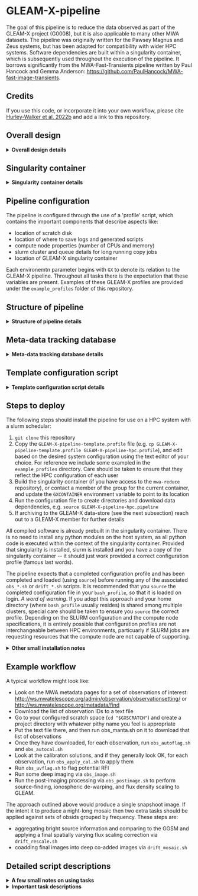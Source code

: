 # GLEAM-X-pipeline
The goal of this pipeline is to reduce the data observed as part of the GLEAM-X project (G0008), but it is also applicable to many other MWA datasets. The pipeline was originally written for the Pawsey Magnus and Zeus systems, but has been adapted for compatibility with wider HPC systems. Software dependencies are built within a singularity container, which is subsequently used throughout the execution of the pipeline. It borrows significantly from the MWA-Fast-Transients pipeline written by Paul Hancock and Gemma Anderson: https://github.com/PaulHancock/MWA-fast-image-transients.

## Credits
If you use this code, or incorporate it into your own workflow, please cite [Hurley-Walker et al. 2022b](https://ui.adsabs.harvard.edu/abs/2022arXiv220412762H/abstract) and add a link to this repository.

## Overall design

<details>
<summary><b>Overall design details</b></summary>

The pipeline is divided into two main components. The first is a set of bash scripts that direct the processing of the pipeline, and the second is a set ofpython codes that implement specialised methods. 

Each stage within the pipeline has at least two bash scripts associated with it. One is a template script, which contains special placeholders which represent observation specific values. The second is a generating script. Based on user specifications, the generating script will adapt the template for processing, replacing the placeholder values with there actual values appropriate for processing. The mechanism used to do this substitution is a `sed` command within the generating script. In general, template scripts end in `tmpl` and are placed in the `templates` sub-directory, and the generating scripts have filenames beginning with either `obs` or `drift` and are placed in the `bin` directory. These `obs` and `drift` scripts are also responsible for submitting work to the SLURM scheduler. 

The python codes are stored under the `gleam_x` sub-directory in a structure that is `pip` installable, if required. These codes have been updated to `python3`. Although some effort has been made to maintain backwards compatibility with `python2`, this is not guaranteed. Many of these python codes are called as standard command line programs within the pipeline, and have python module dependencies that should be standardised. For this reason, the `gleam_x` python module is installed within the singularity container. When deploying the pipeline for use, it is _not_ necessary to `pip install` the python module within this repository so that it is accessible as part of the larger HPC environment. 

</details>

## Singularity container

<details>
<summary>
<b>Singularity container details</b>
</summary>

The GLEAM-X singularity container is built to contain all programs that are used throughout the GLEAM-X processing pipeline. The intent is that the singularity container is either built using the provided build script in `containers`folder, or a reference in made to an existing container (see next section). In brief, if the container needs to be built `singularity` has to be installed on a machine with admin privileges. The container would be built using a command similar to:

`sudo singularity build gleamx_container.img gleamx_build.txt`

Once the container is built it would need to be copied over to the HPC that the pipeline would be deployed on, and its path set via the `GXCONTAINER` variable in GLEAM-X profile script.

The build recipe for the singularity container is included under the `containers` folder. Unfortunately, the `mwa-reduce` is a critical dependency and is only accessible to members of the MWA collaboration. For this reason, it may not be possible to build the singularity container yourself. We are happy to distribute the container to anyone upon request. In a future release we plan on having the GLEAM-X singularity container automatically download alongside the data dependencies. 

Generated scripts are executed entirely within the singularity container context. This includes calls to `gleam_x` python scripts, which are bundled within the container. The `obs_*.sh` are executed on the host system (i.e. outside the container), and will submit the generated script to the slurm schedular for execution. When slrum allocates a resource, the submitted task will execute the generated work script within the GLEAM-X singularity container context. 

The GLEAM-X pipeline used upon the `SINGULARITY_BINDPATH` mechanism to describe the set of filesystem paths that should be included within an invoked singularity context. This is a supported mechanism by singularity. During the invocation of a profile script this `SINGULARITY_BINDPATH` variable is created with the properties set by the GLEAM-X configuration described within the profile script. If this environment variable is mangled or reset by other operations then submitted tasks might fail in unexpected ways. 

</details>

## Pipeline configuration
The pipeline is configured through the use of a 'profile' script, which contains the important components that describe aspects like:
- location of scratch disk
- location of where to save logs and generated scripts
- compute node properties (number of CPUs and memory)
- slurm cluster and queue details for long running copy jobs
- location of GLEAM-X singularity container

Each environemtn parameter begins with `GX` to denote its relation to the GLEAM-X pipeline. Throughout all tasks there is the expectation that these variables are present. Examples of these GLEAM-X profiles are provided under the `example_profiles` folder of this repository. 

## Structure of pipeline

<details>
<summary><b>Structure of pipeline details</b></summary>

Code directory:
- bin: contains the bash scripts that generate files for execution
- templates: the template bash scripts that are used as the basis to generate submittable scripts
- containers: a container related space, currently containing the build script for the singularity container for reference
- models: Sky model files, including the Global GLEAM Sky Model which is extensively used throughout the pipeline
- mosaics: Template files used to instruct `SWarp` image co-adding
- gleam_x: Python module containing the GLEAM-X python code 
- utilities: Bespoke scripts used for isolated problems that should be preserved for prosperity

In the base path there are two files of importance:
- setup.py: file that allows for `gleam_x` to be installed as a python module
- GLEAM-X-pipeline-template.profile: a template of the GLEAM-X configuration

</details>

## Meta-data tracking database 

<details>
<summary><b>Meta-data tracking database details</b></summary>

If you are not planning on using the meta-data tracking component of the GLEAM-X pipeline, simply set `export GXTRACK='no'` in your GLEAM-X profile script and you can largely ignore this subsection. If unsure, read on. 

This `track_task.py` script is used throughout the pipeline to record properties of submitted tasks in a mySQL database. For submitted tasks it tracks things like:
- start and finish times 
- exit status
- task log location
- obsid task operated against
- project task operated against. 

Separately to tracking tasks, the database will also maintain a record of the state of individual obsids and their corresponding properties. These details are inserted into the database using `gleam_x/db/import_observations_from_db.py`. Given a list of obsids, this script will iteratively obtain corresponding meta-data from MWA web-services and insert them into the GLEAM-X database. If a task is submitted and is operating against an obsid not inserted into the GLEAM-X database there will be an error raised.

A separate mySQL server needs to be created, with an appropriate database schema and user authentication details, established. That is to say, the `track_task.py` script does _not_ create a database with an appropriate schema on first use. The database tables should be created using the `make_db.py` located within the `gleam_x/db` directory. Additionally, the `track_task.py` script will only execute correctly if account details required to authenticate against the mySQL server are set as GLEAM-X environment variables. If these details aren't provided (or the tracking has been disabled), `track_task.py` will simply exit with a small message. 

`track_task.py` is a script distributed with the `gleam_x` python module that makes up a component of this repository and is not intended for use outside of these scripts. The tracking behaviour is only enabled when `GXTRACK='track'`. If no tracking is required (for example, when processing an obsid that is not part of the G0008 project) then this variable should be set to anything other than `'track'`. 

For GLEAM-X use the following environment parameters (using `export`) should be set so that they can be picked up by `track_task.py`:
- `GXDBHOST` -- IP or resolvable hostname of the machine running the mySQL GLEAM-X database
- `GXDBPORT` -- The port number that the mySQL service is listening on
- `GXDBUSER` -- User name with write access to the GLEAM-X database
- `GXDBPASS` -- User password with write access to the GLEAM-X database

Generally, the account details can be obtained through a project member, and should be saved in a secure file specified by the `GXSECRETS` file (see below).

</details>

## Template configuration script

<details>
<summary><b>Template configuration script details</b></summary>

We provide `GLEAM-X-pipeline-template.profile` as an example configuration file that needs to be updated for the exact HPC system the GLEAM-X pipeline is being deployed on. Each environment variable also carries with it a brief description of its purporse and expected form.

When running the completed template file for the first time, a set of folders are created, and data dependencies are automatically downloaded. This should be a 'one-and-done' operation, but if locations are updated at a later time (or are accidently deleted) they would be redownloaded the next time the profile script is executed.

It will be necessary to `source` the completed template file before running any of the GLEAM-X scripts. This will export all GLEAM-X configurables into the environment of spawned processes, which are in turn passed along to submitted slurm tasks. 

The template example configuration profile also references a secrets file. It is intended that this file (which is not included in this repository) would contain user authentication details required for aspects of the pipeline, including the downloading of MWA data from ASVO and authentication against the mysql database (see above). This file is intentionally not included in this repository in an effort to ensure secrets are not accidently commited and made available. When created it should be set to have secure permissions, ie. `chmod700 gxsecrets_file.profile`. 

</details>

## Steps to deploy
The following steps should install the pipeline for use on a HPC system with a slurm schedular:
1. `git clone` this repository
2. Copy the `GLEAM-X-pipeline-template.profile` file (e.g. `cp GLEAM-X-pipeline-template.profile GLEAM-X-pipeline-hpc.profile`), and edit based on the desired system configuration using the text editor of your choice. For reference we include some exampled in the `example_profiles` directory. Care should be taken to ensure that they reflect the HPC configuration of each user
3. Build the singularity container (if you have access to the `mwa-reduce` repository), or contact a member of the group for the current container, and update the ``GXCONTAINER`` environment variable to point to its location
4. Run the configuration file to create directories and download data dependencies, e.g. `source GLEAM-X-pipeline-hpc.pipeline`
5. If archiving to the GLEAM-X data-store (see the next subsection) reach out to a GLEAM-X member for further details

All compiled software is already prebuilt in the singularity container. There is no need to install any python modules on the host system, as all python code is executed within the context of the singularity container. Provided that singularity is installed, slurm is installed and you have a copy of the singularity container -- it should just work provided a correct configuration profile (famous last words).

The pipeline expects that a completed configuration profile and has been completed and loaded (using `source`) before running any of the associated `obs_*.sh` or `drift_*.sh` scripts. It is recommended that you `source` the completed configuration file in your `bash_profile`, so that it is loaded on login. *A word of warning*. If you adopt this approach and your home directory (where `bash_profile` usually resides) is shared among multiple clusters, special care should be taken to ensure you `source` the correct profile. Depending on the SLURM configuration and the compute node specifications, it is entirely possible that configuration profiles are not interchangeable between HPC environments, particuarly if SLURM jobs are requesting resources that the compute node are not capable of supporting. 

<details>
<summary><b>Other small installation notes</b></summary>

### Data dependencies

The pipeline requires two data products to be downloaded:

- The MWA [Fully Embedded Element Beam](http://cerberus.mwa128t.org/mwa_full_embedded_element_pattern.h5): A HDF5 file containing the MWA FEE beam, which is used in some tooling (`calibrate`) to evaluate the instrumental response towards a particular direction at a particular frequency
- [Pre-computed MWA primary beams](https://cloudstor.aarnet.edu.au/plus/s/77FRhCpXFqiTq1H/download): A HDF5 file containing the FEE beam evaluated towards every MWA grid position for every frequency, which is used by a python [mwa_pb_lookup]([https://github.com/johnsmorgan/mwa_pb_lookup) module to quickly evaluate the primary beam by using the precompute and saved response (with interpolation in the spatial and frequency dimensions when required)

These are automatically downloaded by the example profile scripts if they do not exist in the deployed GLEAM-X pipeline folder. Be aware though that they are downloaded and extracted in the working directory when the profile script is executed before being moved into place. Depending on the HPC environment and set up this might result in 'disk quota' issues, particularly if running from `$HOME`. 


### SSH keys and archiving
The GLEAM-X team have secured an ongoing archive at [Data Central](https://datacentral.org.au/) that is used to save completed pipeline data products. These are copied as part of an archive stage using a numbus instance as a tunnel. To successfully run this stage your public ssh key has to be approved and stored as an allowed user. Reach out to one of the GLEAM-X members for assistance. 

As a note - within the Pawsey system it has been found that the singularity container is not able to consistently bind to the home directory of the user, meaning that the users default ssh credentials are not accessible. For this reason the current suggestion is to create a ssh keypair specific to the GLEAM-X pipeline. The ideal location would be with $GXBASE directory, however any path would be acceptable if you have read/write permission. Creating the ssh keypair is not part of the current version of the configuration template, but such a keypair can be created with 

`ssh-keygen -t rsa -f "${GXBASE}/ssh_keys/gx_${GXUSER}"` 

after the GLEAM-X configuration profile has been loaded. The archive stage expects the key to follow a `gx_${GXUSER}` format. This may change in a future release. 


</details>

## Example workflow

A typical workflow might look like:
   - Look on the MWA metadata pages for a set of observations of interest: http://ws.mwatelescope.org/admin/observation/observationsetting/ or http://ws.mwatelescope.org/metadata/find
   - Download the list of observation IDs to a text file
   - Go to your configured scratch space (`cd "$GXSCRATCH"`) and create a project directory with whatever pithy name you feel is appropriate
   - Put the text file there, and then run obs_manta.sh on it to download that list of observations
   - Once they have downloaded, for each observation, run `obs_autoflag.sh` and `obs_autocal.sh`
   - Look at the calibraton solutions, and if they generally look OK, for each observation, run `obs_apply_cal.sh` to apply them
   - Run `obs_uvflag.sh` to flag potential RFI
   - Run some deep imaging via `obs_image.sh`
   - Run the post-imaging processing via `obs_postimage.sh` to perform source-finding, ionospheric de-warping, and flux density scaling to GLEAM.

The approach outlined above would produce a single snapshoot image. If the intent it to produce a night-long mosaic then two extra tasks should be applied against sets of obsids grouped by frequency. These steps are:
- aggregating bright source information and comparing to the GGSM and applying a final spatially varying flux scaling correction via `drift_rescale.sh`
- coadding final images into deep co-added images via `drift_mosaic.sh`

## Detailed script descriptions
<details>
<summary>
<b>A few small notes on using tasks</b>
</summary>

#### Specifying obsids
Most `obs_*.sh` style tasks have two ways of specifying which obsids to operate against. 

The first is simplying invoking the task with the obsid of interest on the command line, ie. `obs_autocal.sh -p test_project 1234568762`. This task will then look for the obsid folder (which in this example would be `"$GXSCRATCH/test_project/1234568762"), and the submitted worker script will switch to it before carrying out any operations. 

If multiple obsids want to be specified for a single task (which is the typical suggested workflow when processing a night of data), then a new-line delimited text file of obsids may be created. When calling a task, the name of this text file should be specified inplace of a single obsid. Internally, tasks will create a job-array, where each obsid described by this new-line delimieted file are processed as a separate slurm job. 

#### Dependency chaining
Most tasks have a `-d` option, which will allow a slurm job-id to be passed, and included as a dependency when submitting a new slurm job. That is to say, an instruction is given to the slurm schedular to wait for a previously submitted task to finish before commencing work. Attempts are made to use the appropriate slurm directive that distinguishes between chaining work before a single obsid or a job-array of obsids. 

Although this 'technically' works in that an error is not immediatedly issued by the slurm schedular when a task is submitted, in practise it was found that in the job-array case some task-ids (elements of job-array) would fail to execute. This was happening in a un-predictable manner. It is suggested that this mode of operation be observed closely if invoked. 
</details>

<details>
<summary>
<b>Important task descriptions</b>
</summary>

### obs_manta.sh
Use the [ASVO-mwa](https://asvo.mwatelescope.org) service to do the cotter conversion and then download the resulting measurement set. No matter which cluster the jobs are submitted from, they will always run on the copy queue specified in the user profile script. On Pawsey systems this is typical the `Zeus` cluster's `copyq` queue.

usage:
```
obs_manta.sh [-p project] [-d dep] [-q queue] [-s timeave] [-k freqav] [-t] -o list_of_observations.txt
  -d dep      : job number for dependency (afterok)
  -q queue    : job queue, default=copyq
  -p project  : project, (must be specified, no default)
  -s timeav   : time averaging in sec. default = 4 s
  -k freqav   : freq averaging in KHz. default = 40 kHz
  -t          : test. Don't submit job, just make the batch file
                and then return the submission command
  -o obslist  : the list of obsids to process
```
uses templates:
- `manta.tmpl` (obsnum->OBSNUM/timeav->TRES/freqav->FRES)

### obs_autocal.sh
Generate calibration solutions for a given observation using the GLEAM-based sky model in the GLEAM-X-pipeline/models directory.

Usage:
```
obs_autocal.sh [-d dep] [-q queue] [-t] obsnum
  -p project : project, no default
  -d dep     : job number for dependency (afterok)
  -q queue   : job queue, default=workq
  -t         : test. Don't submit job, just make the batch file
               and then return the submission command
  obsnum     : the obsid to process
```

uses templates:
- `autocal.tmpl`
  - creates 3 time-step calibration solutions and compares them using aocal_diff.py to check the ionospheric variation. If configured these results are recorded in the GLEAM-X database, but otherwise nothing else is done with them to inform/modify the processing flow control
  - creates a single time-step calibration solution like: `<obsnum>_<calmodel>_solutions_initial.bin`
  - plots the calibration solutions

### obs_apply_cal.sh
Apply a pre-existing calibration solution to a measurement set.

Usage:
```
obs_apply_cal.sh [-p project] [-d dep] [-q queue] [-c calid] [-t] [-n] obsnum
  -p project  : project, no default
  -d dep      : job number for dependency (afterok)
  -q queue    : job queue, default=gpuq
  -c calid    : obsid for calibrator.
                project/calid/calid_*_solutions.bin will be used
                to calibrate if it exists, otherwise job will fail.
  -t          : test. Don't submit job, just make the batch file
                and then return the submission command
  obsnum      : the obsid to process
```

uses templates:
- `apply_cal.tmpl` (obsnum->OBSNUM, cal->CALOBSID)
  - applies the calibration solution from one data set to another

### obs_uvflag.sh
Scan the visibility data and flag for RFI

Usage:
```
obs_uvflag.sh [-p project] [-d dep] [-a account] [-z] [-t] obsnum
  -p project : project, no default
  -d dep     : job number for dependency (afterok)
  -z         : Debugging mode: flag the CORRECTED_DATA column
                instead of flagging the DATA column
  -t         : test. Don't submit job, just make the batch file
               and then return the submission command
  obsnum     : the obsid to process, or a text file of obsids (newline separated). 
               A job-array task will be submitted to process the collection of obsids. 
```
uses templates:
  - `uvflag.tmpl`
    - scans the visibility data and fits a trend as a function of uv-distance
    - visibilities outside a running mean/std region are flagged
    - uses a python script (`ms_flag_by_uvdist.py`) that is distributed with the `gleam_x` python module

### obs_uvsub.sh
Will invoke a simple procedure to attempt to remove bright A-Team sources predicted to be just outside an image field-of-view from the visibilitities within a measurement set. The procedure will create small images around A-Team sources, clean them in XX and YY telescope polarisations across a high number of sub-bands, and then subtract the model visibilities from the data. If there is more than one A-Team source with sufficently bright (after estimating telescope response) then they will each be visited. 

Usage:
```
obs_uvsub.sh [-d dep] [-a account] [-t] obsnum
  -p project : project, no default
  -d dep     : job number for dependency (afterok)
  -t         : test. Don't submit job, just make the batch file
               and then return the submission command
  -z         : Debug mode, so adjusts the CORRECTED_DATA column
  obsnum     : the obsid to process, or a text file of obsids (newline separated). 
               A job-array task will be submitted to process the collection of obsids. 
```
uses template:
  - `uvsub.tmpl`
    - `generate_ateam_subtract_model.py` will check for difficult A-Team sources and generate a script for execution
    - generated script perform `chgcenter` as necessary throughout the processing

### obs_image.sh
Image a single observation.

Usage: 
```
obs_image.sh [-d dep] [-p project] [-q queue] [-t] obsnum
  -d dep     : job number for dependency (afterok)
  -q queue   : job queue, default=workq
  -p project : project, (must be specified, no default)
  -t         : test. Don't submit job, just make the batch file
               and then return the submission command
  obsnum     : the obsid to process
```
uses templates:
- `image.tmpl`
  - Make four channels and an MFS image
  - Stokes I
  - Joined-channel clean
  - Auto-mask 3-sigma; auto-threshold 1-sigma

### obs_postimage.sh
Perform post-imaging correction on a image, including corrections to account for the distortion of the ionosphere. 

Usage:
```
obs_postimage.sh [-d dep] [-p project] [-a account] [-t] obsnum
  -d dep     : job number for dependency (afterok)
  -p project : project, (must be specified, no default)
  -t         : test. Don't submit job, just make the batch file
               and then return the submission command
  obsnum     : the obsid to process, or a text file of obsids (newline separated). 
               A job-array task will be submitted to process the collection of obsids.
```
uses templates:
  - `postimage.tmpl`
    - performs an `aegean` to perform source finding
    - `fits_warp` and `flux_warp` correct the image for effects of ionosphere
    - source finding is performed again on the corrected image

### obs_transient.sh
Will produce time-step images after subtracts the deep clean model generated by `obs_image.sh`. These time-step images are saved to be searched later for long-period transient objects; see (Hurley-Walker et al. 2022)[https://ui.adsabs.harvard.edu/abs/2022Natur.601..526H/abstract].

```
obs_transient.sh [-d dep] [-p project] [-z] [-t] obsnum
  -d dep     : job number for dependency (afterok)
  -p project : project, (must be specified, no default)
  -z         : Debugging mode: image the CORRECTED_DATA column
                instead of imaging the DATA column
  -t         : test. Don't submit job, just make the batch file
               and then return the submission command
  obsnum     : the obsid to process, or a text file of obsids (newline separated). 
               A job-array task will be submitted to process the collection of obsids. 
```
uses template:
  - `transient.tmpl`

### obs_binoc.sh
Will divide a measurement set up into four quadrants (north, south, east and west), each of which are imaged and catalogued separately. The resulting catalogues are saved for ionospheric analysis. 

```
obs_binoc.sh [-d dep] [-p project] [-a account] [-z] [-t] obsnum
  -d dep     : job number for dependency (afterok)
  -p project : project, (must be specified, no default)
  -z         : Debugging mode: image the CORRECTED_DATA column
                instead of imaging the DATA column
  -t         : test. Don't submit job, just make the batch file
               and then return the submission command
  obsnum     : the obsid to process, or a text file of obsids (newline separated). 
               A job-array task will be submitted to process the collection of obsids. 
```
uses templates:
  - `binoc.tmpl`
    - will make a copy of a measurement set for each direction, which is then flagged, imaged and deleted

### obs_zip_ms.sh
Will compress a measurement set into a single zip file. This is useful for HPC environments with inode quotas, as a single measurement set is actually comprised of many sub-folders and files.

Usage:
```
obs_zip_ms.sh [-d dep] [-p project] [-a account] [-u user] [-t] obsnum

Zips the measurement set in each obs directory in order to reduce the number of individual files being tracked by a file system. Useful for cases where filesystems have quota limits.

By default the measurement set will be compressed and then removed. The reverse operation is supported. 

  -d dep      : job number for dependency (afterok)
  -p project  : project, (must be specified, no default)
  -u          : unzip the previously compressed measurement set (default: False)
  -t          : test. Don't submit job, just make the batch file
                and then return the submission command
  obsnum      : the obsid to process, or a text file of obsids (newline separated). 
               A job-array task will be submitted to process the collection of obsids.
```
uses templates:
  - `zip_ms.tmpl`
      - will use `zip` for compression and `unzip` for decompression
      - if compression/decompression completed successfully then the original file is deleted
      - if decompressing a measurement set, the creation date-time stamp is updated to avoid file purge systems from activating and deleting 'old' files.

### obs_zip_folder.sh
Will compress an obsid folder and the entirity of its contents into a single zip file. This is useful on HPC system with inode quotas. 

Usage:
```
obs_zip_folder.sh [-d dep] [-p project] [-a account] [-u user] [-t] obsnum

Zips an entire obsid folder and its contents in order to reduce the number of individual files being tracked by a file system. Useful for cases where filesystems have quota limits.

By default the obsid folder will be compressed and then removed. The reverse operation is supported. 

  -d dep      : job number for dependency (afterok)
  -p project  : project, (must be specified, no default)
  -u          : unzip the previously compressed observation folder (default: False)
  -t          : test. Don't submit job, just make the batch file
                and then return the submission command
  obsnum      : the obsid to process, or a text file of obsids (newline separated). 
               A job-array task will be submitted to process the collection of obsids.
```
uses templates:
  - `zip_folder.tmpl`
      - will use `zip` for compression and `unzip` for decompression
      - if compression/decompression completed successfully then the original file is deleted
      - if decompressing a measurement set, the creation date-time stamp is updated to avoid file purge systems from activating and deleting 'old' files.

### obs_tar_folder.sh
Similar to `obs_zip_folder.sh` above, but uses `tar` inplace of `zip/unzip`, which can significantly accelerate the operation. Also has an `untar` option to expand a previously `tar`ed obsid folder. Creation date-time stamps are updated to avoid filesystem purge policies from being invoked. 

Usage:
```
obs_tar_folder.sh [-d dep] [-p project] [-a account] [-u user] [-t] obsnum

Tars an entire obsid folder and its contents in order to reduce the number of individual files being tracked by a file system. Useful for cases where filesystems have quota limits.

By default the obsid folder will be tarred (no compression) and then removed. The reverse operation is supported. 

  -d dep      : job number for dependency (afterok)
  -p project  : project, (must be specified, no default)
  -u          : un-tar the previously tarred observation folder (default: False)
  -t          : test. Don't submit job, just make the batch file
                and then return the submission command
  obsnum      : the obsid to process, or a text file of obsids (newline separated). 
               A job-array task will be submitted to process the collection of obsids. 
```
uses template:
  - `tar_folder.tmpl`
    - Will delete the starting data if the operation has been completed successfully

### drift_rescale.sh
Given a set of obsids which share the same central frequency, the sources detected in each obsid will be aggregated and compared to the Global GLEAM Sky Model to search and correct any low level positional flux inaccuracies. This will produce a new set of image and catalogue files in each obsid folder, as well as a set of catalogue fits files in the project directory. 

This code does not separate out obsids into groups based on their frequency. Instead, `obsid_ops.py obsid_list.txt split` could be used to output five new obsid lists group by central observing frequency. In typical GLEAM-X processing this task would be called five times -- once for each central frequency. 

Usage:
```
drift_rescale.sh [-p project] [-d dep] [-b projectpsf] [-a account] [-t] [-r] [-e dec] -o list_of_observations.txt
  -p project  : project, (must be specified, no default)
  -d dep     : job number for dependency (afterok)
  -t          : test. Don't submit job, just make the batch file
                and then return the submission command
  -r read : read existing solutions instead of writing new ones
  -b projpsf : the path to the projpsf_psf.fits data producted produced by drift_mosaic.sh. Used to identify obsids with high blur factors
  -o obslist  : the list of obsids to process
```
uses template:
  - `rescale.tmpl`
    - For each tasks, a job-array of length five is used to process the four 7.68MHz sub-bands and wide 30MHz band images/catalogues 

### drift_mosaic.sh
Given a set of obsids which share the same central frequency, their corresponding rescaled images are reinterpolated onto a common pixel grid and combined using `swarp`. In typical GLEAM-X processing this task would be called five times -- once for each group of obsids belonging to a single central frequency. 

Usage:
```
drift_mosaic.sh [-p project] [-d dep] [-q queue] [-a account] [-t] [-f] [-r ra] [-e dec] -o list_of_observations.txt
  -p project  : project, (must be specified, no default)
  -d dep      : job number for dependency (afterok)
  -t          : test. Don't submit job, just make the batch file
                and then return the submission command
  -f          : Use the data products produced by the filtered rescaling, which has 
                observations with high blur factors. This will only work if the 
                drift_rescale.sh task has been processed with a supplied -b psf option.  
  -r RA       : Right Ascension (decimal hours; default = guess from observation list)
  -e dec      : Declination (decimal degrees; default = guess from observation list)
  -m mosaicdir: Directory name for mosaics to be created (default=mosaic) 
  -o obslist  : the list of obsids to process
```
uses template:
  - `mosaic.tmpl`
    - An optimal position will be estimated using `calc_mean_pos.py`, attempting to minimise co-added image size and account for ZEA projection effects

### drift_night_coadd.sh
Task to combined night long mosaics that have already been processed using `drift_mosaic.sh`. 

Unlike most tasks, which operate on either a single obsid or a list of obsids specified in a text file, this task requires a list of directories that contain the outputs of `drift_mosaic.sh`/`mosaic.tmpl` to be specified. Internally to `drift_night_coadd.sh`, a job-array of length 25 is formed to attempt to add each sub-band and wide-band image together. The submitted work script attempts to ignore the component of the filename corresponding to each of the night-line mosaic names. 

Usage:
```
drift_night_coadd.sh [-p project] [-d dep] [-q queue] [-a account] [-t] [-r ra] [-e dec] list_of_nights.txt

Task to combine mosaics that have been produced by 'drift_mosaic.sh' into a single, larger image. The contents of
list_of_nights should be directed to the adopted mosaic folder for each nigh, incase a non-default 'mosaic' folder
name was used.

  -p project  : project, (must be specified, no default)
  -d dep     : job number for dependency (afterok)
  -t          : test. Don't submit job, just make the batch file
                and then return the submission command
  -r RA       : Right Ascension (decimal hours; default = guess from observation list)
  -e dec      : Declination (decimal degrees; default = guess from observation list)
  -m mosaicdir: Directory name for mosaics to be created (default = mosaics) 
  nightlist  : the list of nights with existing coadded images to process
```
uses template:
  - `nightcoadd.tmpl`
    - Relies on glob expression to extract the appropriate set of images to coadded in cases with the project name component of images changes
    - Copies of images are made before they are co-added (aside: symlinks were originally used but sometimes might not be bound to properly when singularity is called)

### drift_archive_prep.sh
This will prepare data components for long term archive at Data Central. This stage will
- compress measurement sets
- extract a region of the PSF / dirty beam
- clip and compress model component files
- perform lossy compress of some smoothly varying files (rms/bkg)

Usage:
```
drift_archive_prep.sh [-d dep] [-p project] [-t] obsnum

Prepares data products for eachobsid for archiving. This involves zipping and cropping certain data products, and moving them into place. This will NOT initiate the transfer to a remote endpoint. 

A SLURM job-array will be used to prepare separate obsids in parallel. 

  -d dep      : job number for dependency (afterok)
  -p project  : project, (must be specified, no default)
  -t          : test. Don't submit job, just make the batch file
                and then return the submission command
  -o obsnum   : A text file of obsids (newline separated). 
                A job-array task will be submitted to process the collection of obsids.
```
uses template:
  - `darchive.tmpl`

### drift_transfer.sh
Copies selected GLEAM-X data products over to the Data Central archive. This isrequired only for those doing bulk processing of data directly related to G0008. 

Usage:
```
drift_archive.sh [-d dep] [-p project] [-a account] [-u user] [-e endpoint] [-r remote_directory] [-q port] [-t] obsnum

Will rsync files over to a remote end point. It is expected that items have already been packaged for transfer by running drift_archive_prep.sh

Only a single process will be invoked for all obsids. There is no attempt to multi-process. 

  -d dep      : job number for dependency (afterok)
  -p project  : project, (must be specified, no default)
  -u user     : user name of system to archive to (default: '$user')
  -e endpoint : hostname to copy the archive data to (default: '$endpoint')
  -r remote   : remote directory to copy files to (default: '$remote')
  -t          : test. Don't submit job, just make the batch file
                and then return the submission command
  -o obsnum   : A text file of obsids (newline separated).  
  -q port     : The port number for rsync to use. (default: 22)
```

uses templates:
  - `transfer.tmpl`
    - requires access to GLEAM-X nimbus instance

</details>